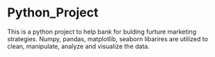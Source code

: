 # Python_Project
This is a python project to help bank for bulding furture marketing strategies.
Numpy, pandas, matplotlib, seaborn libarires are utilized to clean, manipulate, analyze and visualize the data.
